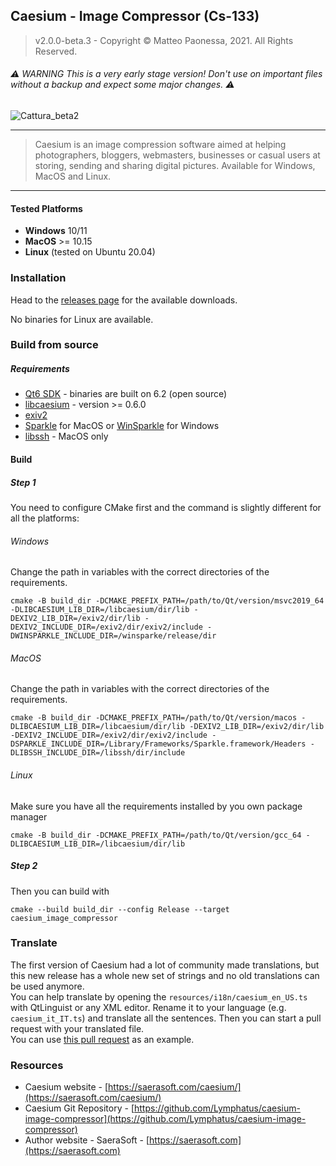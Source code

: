## Caesium - Image Compressor (Cs-133)
> v2.0.0-beta.3 - Copyright &copy; Matteo Paonessa, 2021. All Rights Reserved.

###### ⚠️ WARNING This is a very early stage version! Don't use on important files without a backup and expect some major changes. ⚠️ 

![Cattura_beta2](https://user-images.githubusercontent.com/12133996/141089441-b7589314-3a5d-48ff-8854-c3d32bd8dd5e.PNG)

----------

> Caesium is an image compression software aimed at helping photographers, bloggers, webmasters, businesses or casual users at storing, sending and sharing digital pictures. Available for Windows, MacOS and Linux.

----------
#### Tested Platforms
- **Windows** 10/11
- **MacOS** >= 10.15
- **Linux** (tested on Ubuntu 20.04)

### Installation
Head to the  [releases page](https://github.com/Lymphatus/caesium-image-compressor/releases) for the available downloads.

No binaries for Linux are available.


### Build from source
##### Requirements
- [Qt6 SDK](https://www.qt.io/download/) - binaries are built on 6.2 (open source)
- [libcaesium](https://github.com/Lymphatus/libcaesium) - version >= 0.6.0
- [exiv2](https://github.com/exiv2/exiv2)
- [Sparkle](https://sparkle-project.org/) for MacOS or [WinSparkle](https://winsparkle.org/) for Windows
- [libssh](https://www.libssh.org/) - MacOS only

#### Build
##### Step 1
You need to configure CMake first and the command is slightly different for all the platforms:
###### Windows
Change the path in variables with the correct directories of the requirements.
```
cmake -B build_dir -DCMAKE_PREFIX_PATH=/path/to/Qt/version/msvc2019_64 -DLIBCAESIUM_LIB_DIR=/libcaesium/dir/lib -DEXIV2_LIB_DIR=/exiv2/dir/lib -DEXIV2_INCLUDE_DIR=/exiv2/dir/exiv2/include -DWINSPARKLE_INCLUDE_DIR=/winsparke/release/dir
```
###### MacOS
Change the path in variables with the correct directories of the requirements.
```
cmake -B build_dir -DCMAKE_PREFIX_PATH=/path/to/Qt/version/macos -DLIBCAESIUM_LIB_DIR=/libcaesium/dir/lib -DEXIV2_LIB_DIR=/exiv2/dir/lib -DEXIV2_INCLUDE_DIR=/exiv2/dir/exiv2/include -DSPARKLE_INCLUDE_DIR=/Library/Frameworks/Sparkle.framework/Headers -DLIBSSH_INCLUDE_DIR=/libssh/dir/include
```
###### Linux
Make sure you have all the requirements installed by you own package manager
```
cmake -B build_dir -DCMAKE_PREFIX_PATH=/path/to/Qt/version/gcc_64 -DLIBCAESIUM_LIB_DIR=/libcaesium/dir/lib
```
##### Step 2
Then you can build with
```
cmake --build build_dir --config Release --target caesium_image_compressor
```

### Translate
The first version of Caesium had a lot of community made translations, but this new release has a whole new set of strings and no old translations can be used anymore.   
You can help translate by opening the `resources/i18n/caesium_en_US.ts` with QtLinguist or any XML editor. Rename it to your language (e.g. `caesium_it_IT.ts`) and translate all the sentences. Then you can start a pull request with your translated file.  
You can use [this pull request](https://github.com/Lymphatus/caesium-image-compressor/pull/57) as an example.

### Resources
* Caesium website - [https://saerasoft.com/caesium/](https://saerasoft.com/caesium/)
* Caesium Git Repository - [https://github.com/Lymphatus/caesium-image-compressor](https://github.com/Lymphatus/caesium-image-compressor)
* Author website - SaeraSoft - [https://saerasoft.com](https://saerasoft.com)
